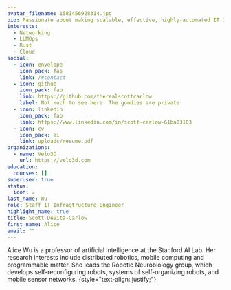 ```yaml
---
avatar_filename: 1581456928314.jpg
bio: Passionate about making scalable, effective, highly-automated IT Infrastructure
interests:
  - Networking
  - LLMOps
  - Rust
  - Cloud
social:
  - icon: envelope
    icon_pack: fas
    link: /#contact
  - icon: github
    icon_pack: fab
    link: https://github.com/therealscottcarlow
    label: Not much to see here! The goodies are private.
  - icon: linkedin
    icon_pack: fab
    link: https://www.linkedin.com/in/scott-carlow-61ba03103
  - icon: cv
    icon_pack: ai
    link: uploads/resume.pdf
organizations:
  - name: Velo3D
    url: https://velo3d.com
education:
  courses: []
superuser: true
status:
  icon: ☕️
last_name: Wu
role: Staff IT Infrastructure Engineer
highlight_name: true
title: Scott DeVita-Carlow
first_name: Alice
email: ""
---
```


Alice Wu is a professor of artificial intelligence at the Stanford AI Lab. Her research interests include distributed robotics, mobile computing and programmable matter. She leads the Robotic Neurobiology group, which develops self-reconfiguring robots, systems of self-organizing robots, and mobile sensor networks.
{style="text-align: justify;"}
